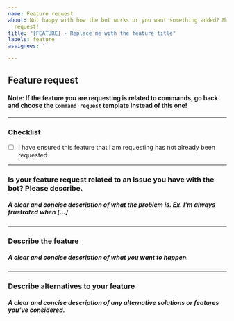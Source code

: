 ```yaml
---
name: Feature request
about: Not happy with how the bot works or you want something added? Make a feature
  request!
title: "[FEATURE] - Replace me with the feature title"
labels: feature
assignees: ''

---
```


## Feature request
#### Note: If the feature you are requesting is related to commands, go back and choose the `Command request` template instead of this one!
---
### Checklist
- [ ] I have ensured this feature that I am requesting has not already been requested
---
### Is your feature request related to an issue you have with the bot? Please describe.
##### A clear and concise description of what the problem is. Ex. I'm always frustrated when [...]


---
### Describe the feature
##### A clear and concise description of what you want to happen.


---
### Describe alternatives to your feature
##### A clear and concise description of any alternative solutions or features you've considered.
